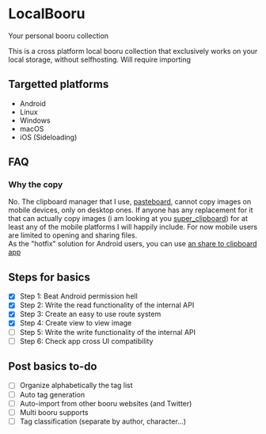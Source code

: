 # LocalBooru
Your personal booru collection

This is a cross platform local booru collection that exclusively works on your local storage, without selfhosting. Will require importing

## Targetted platforms
- Android
- Linux
- Windows
- macOS
- iOS (Sideloading)

## FAQ
### Why the copy 
No. The clipboard manager that I use, [pasteboard](https://pub.dev/packages/pasteboard), cannot copy images on mobile devices, only on desktop ones. If anyone has any replacement for it that can actually copy images (i am looking at you [super_clipboard](https://pub.dev/packages/super_clipboard)) for at least any of the mobile platforms I will happily include. For now mobile users are limited to opening and sharing files.  
As the "hotfix" solution for Android users, you can use [an share to clipboard app](https://f-droid.org/en/packages/com.kpstv.xclipper/)

## Steps for basics
- [x] Step 1: Beat Android permission hell
- [x] Step 2: Write the read functionality of the internal API
- [x] Step 3: Create an easy to use route system
- [x] Step 4: Create view to view image
- [ ] Step 5: Write the write functionality of the internal API
- [ ] Step 6: Check app cross UI compatibility

## Post basics to-do
- [ ] Organize alphabetically the tag list
- [ ] Auto tag generation
- [ ] Auto-import from other booru websites (and Twitter)
- [ ] Multi booru supports
- [ ] Tag classification (separate by author, character...)